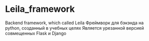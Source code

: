 # Leila_framework
Backend framework, which called Leila
Фреймворк для бэкэнда на python, созданный в учебных целях
Является урезанной версией совмещенных Flask и Django
